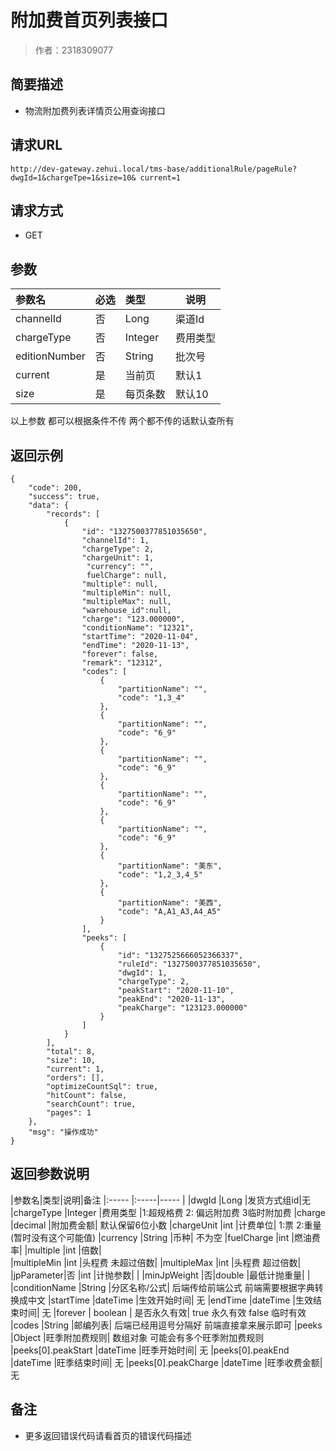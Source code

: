 # 附加费首页列表接口

> 作者：2318309077

## 简要描述

- 物流附加费列表详情页公用查询接口

## 请求URL
`http://dev-gateway.zehui.local/tms-base/additionalRule/pageRule?dwgId=1&chargeTpe=1&size=10& current=1`
## 请求方式
- GET 

## 参数

|参数名|必选|类型|说明|
|:----    |:---|:----- |-----   |
|channelId |否  |Long |渠道Id   |
|chargeType |否  |Integer | 费用类型    |
|editionNumber |否  |String | 批次号    |
|current|是|当前页|默认1|
|size|是|每页条数|默认10|
以上参数 都可以根据条件不传 两个都不传的话默认查所有
## 返回示例 

``` 
{
    "code": 200,
    "success": true,
    "data": {
        "records": [
            {
                "id": "1327500377851035650",
                "channelId": 1,
                "chargeType": 2,
                "chargeUnit": 1,
				 "currency": "",
				 fuelCharge": null,
                "multiple": null,
                "multipleMin": null,
                "multipleMax": null,
				"warehouse_id":null,
                "charge": "123.000000",
                "conditionName": "12321",
                "startTime": "2020-11-04",
                "endTime": "2020-11-13",
                "forever": false,
                "remark": "12312",
                "codes": [
                    {
                        "partitionName": "",
                        "code": "1,3_4"
                    },
                    {
                        "partitionName": "",
                        "code": "6_9"
                    },
                    {
                        "partitionName": "",
                        "code": "6_9"
                    },
                    {
                        "partitionName": "",
                        "code": "6_9"
                    },
                    {
                        "partitionName": "",
                        "code": "6_9"
                    },
                    {
                        "partitionName": "美东",
                        "code": "1,2_3,4_5"
                    },
                    {
                        "partitionName": "美西",
                        "code": "A,A1_A3,A4_A5"
                    }
                ],
                "peeks": [
                    {
                        "id": "1327525666052366337",
                        "ruleId": "1327500377851035650",
                        "dwgId": 1,
                        "chargeType": 2,
                        "peakStart": "2020-11-10",
                        "peakEnd": "2020-11-13",
                        "peakCharge": "123123.000000"
                    }
                ]
            }
        ],
        "total": 8,
        "size": 10,
        "current": 1,
        "orders": [],
        "optimizeCountSql": true,
        "hitCount": false,
        "searchCount": true,
        "pages": 1
    },
    "msg": "操作成功"
}
```

## 返回参数说明 

|参数名|类型|说明|备注
|:-----  |:-----|-----                           |
|dwgId |Long   |发货方式组id|无
|chargeType |Integer   |费用类型 |1:超规格费     2: 偏远附加费 3临时附加费
|charge |decimal   |附加费金额|  默认保留6位小数
|chargeUnit |int   |计费单位|  1:票 2:重量(暂时没有这个可能值)
|currency |String   |币种|   不为空
|fuelCharge |int   |燃油费率| 
|multiple |int   |倍数|  
|multipleMin |int   |头程费 未超过倍数| 
|multipleMax |int   |头程费 超过倍数| 
|jpParameter|否 |int   |计抛参数|  |
|minJpWeight |否|double   |最低计抛重量|  |
|conditionName |String   |分区名称/公式| 后端传给前端公式 前端需要根据字典转换成中文
|startTime |dateTime   |生效开始时间|  无
|endTime |dateTime   |生效结束时间|  无
|forever | boolean | 是否永久有效| true 永久有效 false 临时有效
|codes |String   |邮编列表|  后端已经用逗号分隔好 前端直接拿来展示即可
|peeks |Object   |旺季附加费规则|  数组对象 可能会有多个旺季附加费规则
|peeks[0].peakStart |dateTime   |旺季开始时间|  无
|peeks[0].peakEnd |dateTime   |旺季结束时间|  无
|peeks[0].peakCharge |dateTime   |旺季收费金额|  无
## 备注 

- 更多返回错误代码请看首页的错误代码描述
